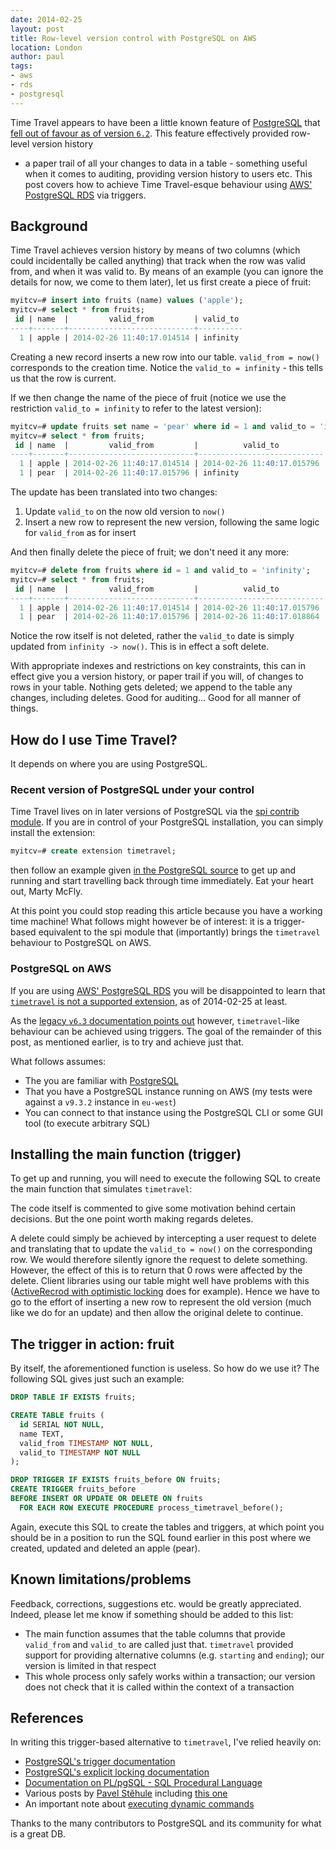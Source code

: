 ```yaml
---
date: 2014-02-25
layout: post
title: Row-level version control with PostgreSQL on AWS
location: London
author: paul
tags:
- aws
- rds
- postgresql
---
```


Time Travel appears to have been a little known feature of [PostgreSQL] that [fell out of favour as of version
`6.2`](http://www.postgresql.org/docs/6.3/static/c0503.htm). This feature effectively provided row-level version history
- a paper trail of all your changes to data in a table - something useful when it comes to auditing, providing version
history to users etc.  This post covers how to achieve Time Travel-esque behaviour using [AWS' PostgreSQL RDS] via
triggers.

## Background

Time Travel achieves version history by means of two columns (which could incidentally be called anything) that track
when the row was valid from, and when it was valid to. By means of an example (you can ignore the details for now, we
come to them later), let us first create a piece of fruit:

```sql
myitcv=# insert into fruits (name) values ('apple');
myitcv=# select * from fruits;
 id | name  |         valid_from         | valid_to
----+-------+----------------------------+----------
  1 | apple | 2014-02-26 11:40:17.014514 | infinity
```

Creating a new record inserts a new row into our table. `valid_from = now()` corresponds to the creation time. Notice
the `valid_to = infinity` - this tells us that the row is current.

If we then change the name of the piece of fruit (notice we use the restriction `valid_to = infinity` to refer to the
latest version):

```sql
myitcv=# update fruits set name = 'pear' where id = 1 and valid_to = 'infinity';
myitcv=# select * from fruits;
 id | name  |         valid_from         |          valid_to
----+-------+----------------------------+----------------------------
  1 | apple | 2014-02-26 11:40:17.014514 | 2014-02-26 11:40:17.015796
  1 | pear  | 2014-02-26 11:40:17.015796 | infinity
```

The update has been translated into two changes:

1. Update `valid_to` on the now old version to `now()`
2. Insert a new row to represent the new version, following the same logic for `valid_from` as for insert

And then finally delete the piece of fruit; we don't need it any more:

```sql
myitcv=# delete from fruits where id = 1 and valid_to = 'infinity';
myitcv=# select * from fruits;
 id | name  |         valid_from         |          valid_to
----+-------+----------------------------+----------------------------
  1 | apple | 2014-02-26 11:40:17.014514 | 2014-02-26 11:40:17.015796
  1 | pear  | 2014-02-26 11:40:17.015796 | 2014-02-26 11:40:17.018864
```

Notice the row itself is not deleted, rather the `valid_to` date is simply updated from `infinity -> now()`. This is in
effect a soft delete.

With appropriate indexes and restrictions on key constraints, this can in effect give you a version history, or paper
trail if you will, of changes to rows in your table. Nothing gets deleted; we append to the table any changes, including
deletes. Good for auditing... Good for all manner of things.

## How do I use Time Travel?

It depends on where you are using PostgreSQL.

### Recent version of PostgreSQL under your control

Time Travel lives on in later versions of PostgreSQL via the [spi contrib
module](http://www.postgresql.org/docs/9.3/static/contrib-spi.html). If you are in control of your PostgreSQL
installation, you can simply install the extension:

```sql
myitcv=# create extension timetravel;
```

then follow an example given [in the PostgreSQL
source](https://github.com/postgres/postgres/blob/master/contrib/spi/timetravel.example) to get up and running and start
travelling back through time immediately. Eat your heart out, Marty McFly.

At this point you could stop reading this article because you have a working time machine! What follows might however be
of interest: it is a trigger-based equivalent to the spi module that (importantly) brings the `timetravel` behaviour to
PostgreSQL on AWS.

### PostgreSQL on AWS

If you are using [AWS' PostgreSQL RDS] you will be disappointed to learn that [`timetravel` is not a supported
extension](https://forums.aws.amazon.com/thread.jspa?threadID=146661), as of 2014-02-25 at least.

As the [legacy `v6.3` documentation points out](http://www.postgresql.org/docs/6.3/static/c0503.htm) however,
`timetravel`-like behaviour can be achieved using triggers. The goal of the remainder of this post, as mentioned
earlier, is to try and achieve just that.

What follows assumes:

* The you are familiar with [PostgreSQL]
* That you have a PostgreSQL instance running on AWS (my tests were against a `v9.3.2` instance in `eu-west`)
* You can connect to that instance using the PostgreSQL CLI or some GUI tool (to execute arbitrary SQL)

## Installing the main function (trigger)

To get up and running, you will need to execute the following SQL to create the main function that simulates `timetravel`:

<div style="font-size:12px">
<script src="https://gist.github.com/myitcv/9212407.js"></script>
</div>

The code itself is commented to give some motivation behind certain decisions. But the one point worth making regards
deletes.

A delete could simply be achieved by intercepting a user request to delete and translating that to update the `valid_to
= now()` on the corresponding row. We would therefore silently ignore the request to delete something. However,
the effect of this is to return that 0 rows were affected by the delete. Client libraries using our table might well have problems
with this ([ActiveRecrod with optimistic
locking](http://api.rubyonrails.org/classes/ActiveRecord/Locking/Optimistic.html) does for example). Hence we have to go
to the effort of inserting a new row to represent the old version (much like we do for an update) and then allow the
original delete to continue.

## The trigger in action: fruit

By itself, the aforementioned function is useless. So how do we use it? The following SQL gives just such an example:

```sql
DROP TABLE IF EXISTS fruits;

CREATE TABLE fruits (
  id SERIAL NOT NULL,
  name TEXT,
  valid_from TIMESTAMP NOT NULL,
  valid_to TIMESTAMP NOT NULL
);

DROP TRIGGER IF EXISTS fruits_before ON fruits;
CREATE TRIGGER fruits_before
BEFORE INSERT OR UPDATE OR DELETE ON fruits
  FOR EACH ROW EXECUTE PROCEDURE process_timetravel_before();
```

Again, execute this SQL to create the tables and triggers, at which point you should be in a position to run the
SQL found earlier in this post where we created, updated and deleted an apple (pear).

## Known limitations/problems

Feedback, corrections, suggestions etc. would be greatly appreciated. Indeed, please let me know if something should be
added to this list:

* The main function assumes that the table columns that provide `valid_from` and `valid_to` are called just that.
`timetravel` provided support for providing alternative columns (e.g. `starting` and `ending`); our version is limited
in that respect
* This whole process only safely works within a transaction; our version does not check that it is called within the
context of a transaction

## References

In writing this trigger-based alternative to `timetravel`, I've relied heavily on:

* [PostgreSQL's trigger documentation](http://www.postgresql.org/docs/9.3/static/plpgsql-trigger.html)
* [PostgreSQL's explicit locking documentation](http://www.postgresql.org/docs/9.3/static/explicit-locking.html)
* [Documentation on PL/pgSQL - SQL Procedural Language](http://www.postgresql.org/docs/9.3/static/plpgsql.html)
* Various posts by [Pavel Stěhule] including [this
  one](http://www.postgresql.org/message-id/CAEEEPmxMSgijhG+CdY=hFUZQqZb21697kq9f5dKmAObOAmZLEQ@mail.gmail.com)
* An important note about [executing dynamic
  commands](http://www.postgresql.org/docs/9.3/static/plpgsql-statements.html#PLPGSQL-STATEMENTS-EXECUTING-DYN)

Thanks to the many contributors to PostgreSQL and its community for what is a great DB.

[PostgreSQL]: http://www.postgresql.org/
[AWS' PostgreSQL RDS]: http://aws.amazon.com/rds/postgresql/
[Pavel Stěhule]: http://okbob.blogspot.co.uk/
